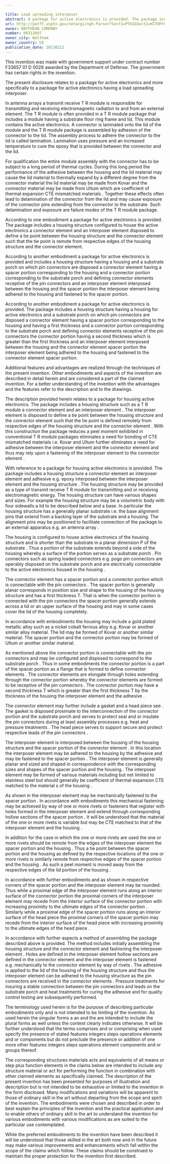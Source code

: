 ```yaml
---

title: Load spreading interposer
abstract: A package for active electronics is provided. The package includes a housing structure configured to house the active electronics, a connector element and an interposer element disposed to define a tie point between the housing structure and the connector element such that the tie point is remote from respective edges of the housing structure and the connector element.
url: http://patft.uspto.gov/netacgi/nph-Parser?Sect1=PTO2&Sect2=HITOFF&p=1&u=%2Fnetahtml%2FPTO%2Fsearch-adv.htm&r=1&f=G&l=50&d=PALL&S1=09312607&OS=09312607&RS=09312607
owner: RAYTHEON COMPANY
number: 09312607
owner_city: Waltham
owner_country: US
publication_date: 20130212
---
```

This invention was made with government support under contract number F33657 01 D 0026 awarded by the Department of Defense. The government has certain rights in the invention.

The present disclosure relates to a package for active electronics and more specifically to a package for active electronics having a load spreading interposer.

In antenna arrays a transmit receive T R module is responsible for transmitting and receiving electromagnetic radiation to and from an external element. The T R module is often provided in a T R module package that includes a module having a substrate floor ring frame and lid. This module contains the active electronics. A connector is laminated onto the lid of the module and the T R module package is assembled by adhesion of the connector to the lid. The assembly process to adhere the connector to the lid is called lamination. Lamination uses pressure and an increased temperature to cure the epoxy that is provided between the connector and the lid.

For qualification the entire module assembly with the connector has to be subject to a long period of thermal cycles. During this long period the performance of the adhesive between the housing and the lid material may cause the lid material to thermally expand by a different degree from the connector material the lid material may be made from Kovar and the connector material may be made from Ultum which are coefficient of thermal expansion CTE mismatched materials . Together these effects often lead to delamination of the connector from the lid and may cause exposure of the connector pins extending from the connector to the substrate. Such delamination and exposure are failure modes of the T R module package.

According to one embodiment a package for active electronics is provided. The package includes a housing structure configured to house the active electronics a connector element and an interposer element disposed to define a tie point between the housing structure and the connector element such that the tie point is remote from respective edges of the housing structure and the connector element.

According to another embodiment a package for active electronics is provided and includes a housing structure having a housing and a substrate porch on which pin connectors are disposed a connector element having a spacer portion corresponding to the housing and a connector portion corresponding to the substrate porch and defining connector elements receptive of the pin connectors and an interposer element interposed between the housing and the spacer portion the interposer element being adhered to the housing and fastened to the spacer portion.

According to another embodiment a package for active electronics is provided. The package includes a housing structure having a housing for active electronics and a substrate porch on which pin connectors are disposed a connector element having a spacer portion corresponding to the housing and having a first thickness and a connector portion corresponding to the substrate porch and defining connector elements receptive of the pin connectors the connector portion having a second thickness which is greater than the first thickness and an interposer element interposed between the housing and the connector element spacer portion the interposer element being adhered to the housing and fastened to the connector element spacer portion.

Additional features and advantages are realized through the techniques of the present invention. Other embodiments and aspects of the invention are described in detail herein and are considered a part of the claimed invention. For a better understanding of the invention with the advantages and the features refer to the description and to the drawings.

The description provided herein relates to a package for housing active electronics. The package includes a housing structure such as a T R module a connector element and an interposer element . The interposer element is disposed to define a tie point between the housing structure and the connector element such that the tie point is defined remotely from respective edges of the housing structure and the connector element . With this construction the package reduces a peel moment exhibited in conventional T R module packages eliminates a need for bonding of CTE mismatched materials i.e. Kovar and Ultum further eliminates a need for adhesive between the interposer element and the connector element and thus may rely upon a fastening of the interposer element to the connector element .

With reference to a package for housing active electronics is provided. The package includes a housing structure a connector element an interposer element and adhesive e.g. epoxy interposed between the interposer element and the housing structure . The housing structure may be provided as a type of transmit receive T R module for transmitting and or receiving electromagnetic energy. The housing structure can have various shapes and sizes. For example the housing structure may be a volumetric body with four sidewalls a lid to be described below and a base. In particular the housing structure has a generally planar substrate i.e. the base alignment pins that extend from a backing layer of the substrate and a housing. The alignment pins may be positioned to facilitate connection of the package to an external apparatus e.g. an antenna array .

The housing is configured to house active electronics of the housing structure and is shorter than the substrate in a planar dimension P of the substrate . Thus a portion of the substrate extends beyond a side of the housing whereby a surface of the portion serves as a substrate porch . Pin connectors such as spring loaded connectors e.g. pogo pin connectors are operably disposed on the substrate porch and are electrically connectable to the active electronics housed in the housing .

The connector element has a spacer portion and a connector portion which is connectable with the pin connectors . The spacer portion is generally planar corresponds in position size and shape to the housing of the housing structure and has a first thickness T. That is when the connector portion is connected with the pin connectors the spacer portion generally extends across a lid or an upper surface of the housing and may in some cases cover the lid of the housing completely.

In accordance with embodiments the housing may include a gold plated metallic alloy such as a nickel cobalt ferrous alloy e.g. Kovar or another similar alloy material. The lid may be formed of Kovar or another similar material. The spacer portion and the connector portion may be formed of Ultum or another similar material.

As mentioned above the connector portion is connectable with the pin connectors and may be configured and disposed to correspond to the substrate porch . Thus in some embodiments the connector portion is a part of the spacer portion as a flange that is formed to define connector elements . The connector elements are elongate through holes extending through the connector portion whereby the connector elements are formed to be receptive of the pin connectors . The connector portion may have a second thickness T which is greater than the first thickness T by the thickness of the housing the interposer element and the adhesive .

The connector element may further include a gasket and a head piece see . The gasket is disposed proximate to the interconnection of the connector portion and the substrate porch and serves to protect seal and or insulate the pin connectors during at least assembly processes e.g. heat and pressure treatments . The head piece serves to support secure and protect respective leads of the pin connectors .

The interposer element is interposed between the housing of the housing structure and the spacer portion of the connector element . In this location the interposer element may be adhered to the housing by the adhesive and may be fastened to the spacer portion . The interposer element is generally planar and sized and shaped in correspondence with the corresponding sizes and shapes of the spacer portion and the housing . The interposer element may be formed of various materials including but not limited to stainless steel but should generally be coefficient of thermal expansion CTE matched to the material s of the housing .

As shown in the interposer element may be mechanically fastened to the spacer portion . In accordance with embodiments this mechanical fastening may be achieved by way of one or more rivets or fasteners that register with holes formed in the interposer element and extend through corresponding hollow sections of the spacer portion . It will be understood that the material of the one or more rivets is variable but may be CTE matched to that of the interposer element and the housing .

In addition for the case in which the one or more rivets are used the one or more rivets should be remote from the edges of the interposer element the spacer portion and the housing . Thus a tie point between the spacer portion and the housing as defined by the respective locations of the one or more rivets is similarly remote from respective edges of the spacer portion and the housing . As such a peel moment is moved away from the respective edges of the lid portion of the housing .

In accordance with further embodiments and as shown in respective corners of the spacer portion and the interposer element may be rounded. Thus while a proximal edge of the interposer element runs along an interior surface of the connector portion the proximal corners of the interposer element may recede from the interior surface of the connector portion with increasing proximity to the ultimate edges of the connector portion . Similarly while a proximal edge of the spacer portion runs along an interior surface of the head piece the proximal corners of the spacer portion may recede from the interior surface of the head piece with increasing proximity to the ultimate edges of the head piece .

In accordance with further aspects a method of assembling the package described above is provided. The method includes initially assembling the housing structure and the connector element and fashioning the interposer element . Holes are defined in the interposer element hollow sections are defined in the connector element and the interposer element is fastened e.g. mechanically to the connector element by way of rivets . The adhesive is applied to the lid of the housing of the housing structure and thus the interposer element can be adhered to the housing structure as the pin connectors are received in the connector elements . Pressure treatments for insuring a stable connection between the pin connectors and leads on the substrate porch and heat treatments for curing the adhesive and for quality control testing are subsequently performed.

The terminology used herein is for the purpose of describing particular embodiments only and is not intended to be limiting of the invention. As used herein the singular forms a an and the are intended to include the plural forms as well unless the context clearly indicates otherwise. It will be further understood that the terms comprises and or comprising when used specify the presence of stated features integers steps operations elements and or components but do not preclude the presence or addition of one more other features integers steps operations element components and or groups thereof.

The corresponding structures materials acts and equivalents of all means or step plus function elements in the claims below are intended to include any structure material or act for performing the function in combination with other claimed elements as specifically claimed. The description of the present invention has been presented for purposes of illustration and description but is not intended to be exhaustive or limited to the invention in the form disclosed. Many modifications and variations will be apparent to those of ordinary skill in the art without departing from the scope and spirit of the invention. The embodiments were chosen and described in order to best explain the principles of the invention and the practical application and to enable others of ordinary skill in the art to understand the invention for various embodiments with various modifications as are suited to the particular use contemplated.

While the preferred embodiments to the invention have been described it will be understood that those skilled in the art both now and in the future may make various improvements and enhancements which fall within the scope of the claims which follow. These claims should be construed to maintain the proper protection for the invention first described.


